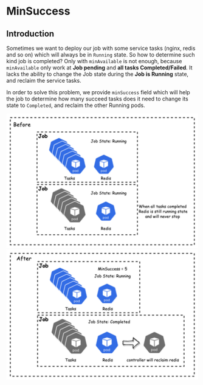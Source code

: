 # MinSuccess

## Introduction

Sometimes we want to deploy our job with some service tasks (nginx, redis and so on) which will always be in `Running`
state. So how to determine such kind job is completed? Only with `minAvailable` is not enough, because
`minAvailable` only work at **Job pending** and **all tasks Completed/Failed**. It lacks the ability to change the Job
state during the **Job is Running** state, and reclaim the service tasks.

In order to solve this problem, we provide `minSuccess` field which will help the job to determine how many succeed
tasks does it need to change its state to `Completed`, and reclaim the other Running pods.

![](images/min-success-1.png)
![](images/min-success-2.png)